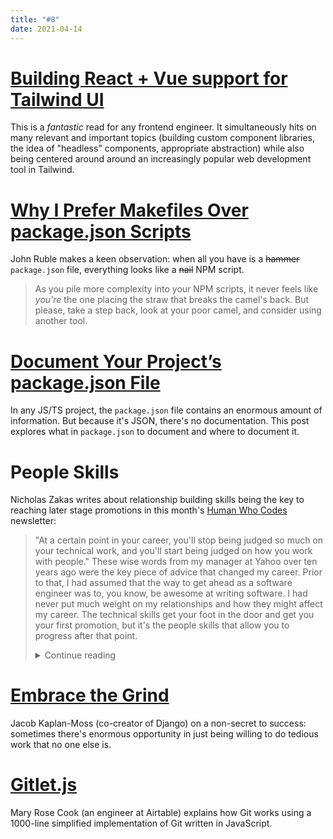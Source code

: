 ```yaml
---
title: "#8"
date: 2021-04-14
---
```

# [Building React + Vue support for Tailwind UI](https://blog.tailwindcss.com/building-react-and-vue-support-for-tailwind-ui)

This is a _fantastic_ read for any frontend engineer. It simultaneously hits on many relevant and important topics (building custom component libraries, the idea of "headless" components, appropriate abstraction) while also being centered around around an increasingly popular web development tool in Tailwind.

# [Why I Prefer Makefiles Over package.json Scripts](https://spin.atomicobject.com/2021/03/22/makefiles-vs-package-json-scripts/)

John Ruble makes a keen observation: when all you have is a ~~hammer~~ `package.json` file, everything looks like a ~~nail~~ NPM script.

> As you pile more complexity into your NPM scripts, it never feels like *you're* the one placing the straw that breaks the camel's back. But please, take a step back, look at your poor camel, and consider using another tool.

# [Document Your Project’s package.json File](https://spin.atomicobject.com/2019/05/20/document-package-json/)

In any JS/TS project, the `package.json` file contains an enormous amount of information. But because it's JSON, there's no documentation. This post explores what in `package.json` to document and where to document it.

# People Skills

Nicholas Zakas writes about relationship building skills being the key to reaching later stage promotions in this month's [Human Who Codes](https://humanwhocodes.com/) newsletter:

> "At a certain point in your career, you'll stop being judged so much on your technical work, and you'll start being judged on how you work with people." These wise words from my manager at Yahoo over ten years ago were the key piece of advice that changed my career. Prior to that, I had assumed that the way to get ahead as a software engineer was to, you know, be awesome at writing software. I had never put much weight on my relationships and how they might affect my career. The technical skills get your foot in the door and get you your first promotion, but it's the people skills that allow you to progress after that point.
>
> <details>
> <summary>Continue reading</summary>
>
> People skills are sometimes called "soft skills," though that really is a bit of a misnomer. There's nothing soft about working on relationships or looking for ways to resolve conflict and disagreements. In fact, I often tell my clients that the easy part of software engineering is the code, it's the people that are the hard part. Code isn't up all night because the baby was sick; code isn't in a bad mood because they got into a fight with their spouse; code isn't remembering something you said that upset them three months ago. People are always a wild card in any business, but in software engineering, where so many of us tend towards introversion, it becomes even more important to spend time on building and maintaining relationships.
>
> I remember one specific instance where this stuck out to me: I had stayed late to work on something and a colleague instant messaged me to ask for help on something. This was a colleague that I had had numerous unpleasant interactions with in the past few months. Upon continuing the conversation, I discovered that what they were "working on" was actually a side project, and I got angry. I didn't want to spend my work time helping on a side project. But I calmed down and decided that this would be a good way to build some rapport. By the end of the conversation, I had learned more about my colleague than I had in the past six months. We connected on a human level and talked about relationships and troubles and all kinds of things that were non-work related. The result? I never had another negative interaction with them again. In fact, I became the person they would confide in when they had a negative interaction with someone else.
>
> This isn't to say that you need to be best friends with everyone you work with. That's not humanly possible and way too much to ask. However, paying attention to the relationships you have with your colleagues, working through disagreements constructively, communicating effectively, and helping to get everyone on the same page are all key skills that you will need to have a long and successful career in software engineering.
>
> Think about the amount of time you spend learning new technical skills. Now think about how much time you've spent learning how to interact with people better. If there's a disparity, you may want to consider switching things up. Part of why I share the random books that I read in this newsletter is because a lot of them help me to understand and interact with other people better, and I hope that my recommendations will also help you do the same.
>
> </details>

# [Embrace the Grind](https://jacobian.org/2021/apr/7/embrace-the-grind/)

Jacob Kaplan-Moss (co-creator of Django) on a non-secret to success: sometimes there's enormous opportunity in just being willing to do tedious work that no one else is.

# [Gitlet.js](http://gitlet.maryrosecook.com/docs/gitlet.html)

Mary Rose Cook (an engineer at Airtable) explains how Git works using a 1000-line simplified implementation of Git written in JavaScript.